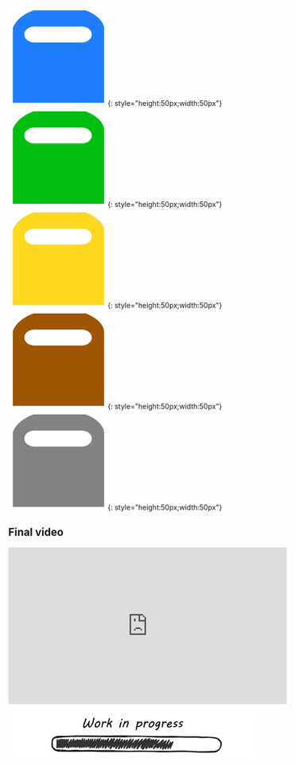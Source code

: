 ![BlueBin](../../images/BlueBin.png){: style="height:50px;width:50px"}
![GreenBin](../../images/GreenBin.png){: style="height:50px;width:50px"}
![YellowBin](../../images/YellowBin.png){: style="height:50px;width:50px"}
![BrownBin](../../images/BrownBin.png){: style="height:50px;width:50px"}
![GreyBin](../../images/GreyBin.png){: style="height:50px;width:50px"}

## Final video

<iframe width="560" height="315" src="https://www.youtube.com/embed/fhhr1BJ_tmA?si=WUGzP55aOYNgaadA" title="YouTube video player" frameborder="0" allow="accelerometer; autoplay; clipboard-write; encrypted-media; gyroscope; picture-in-picture; web-share" allowfullscreen></iframe>

![WIP](../../images/WIP.png)

